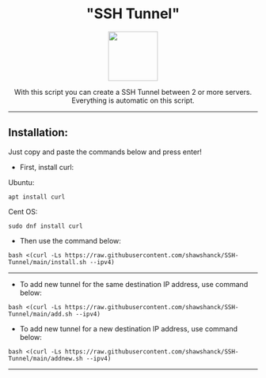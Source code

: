 <h1 align="center">"SSH Tunnel"</h1>

<p align="center">
<img src="https://cdn-thumbs.imagevenue.com/c0/c2/e6/ME16R3YN_b.png" width="100">
<br>
</p>

<p align="center">With this script you can create a SSH Tunnel between 2 or more servers. Everything is automatic on this script.</p>

<hr>

<h2>Installation:</h2>

Just copy and paste the commands below and press enter!

- First, install curl:

Ubuntu:
```
apt install curl
```

Cent OS:
```
sudo dnf install curl
```

- Then use the command below:

```
bash <(curl -Ls https://raw.githubusercontent.com/shawshanck/SSH-Tunnel/main/install.sh --ipv4)
```
<hr>

- To add new tunnel for the same destination IP address, use command below:

```
bash <(curl -Ls https://raw.githubusercontent.com/shawshanck/SSH-Tunnel/main/add.sh --ipv4)
```

- To add new tunnel for a new destination IP address, use command below:

```
bash <(curl -Ls https://raw.githubusercontent.com/shawshanck/SSH-Tunnel/main/addnew.sh --ipv4)
```
<hr>
